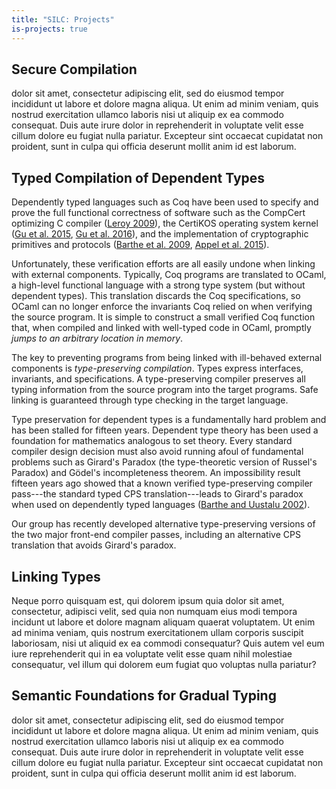 ```yaml
---
title: "SILC: Projects"
is-projects: true
---
```


## Secure Compilation

dolor sit amet, consectetur adipiscing elit, sed do eiusmod tempor incididunt ut
labore et dolore magna aliqua. Ut enim ad minim veniam, quis nostrud
exercitation ullamco laboris nisi ut aliquip ex ea commodo consequat. Duis aute
irure dolor in reprehenderit in voluptate velit esse cillum dolore eu fugiat
nulla pariatur. Excepteur sint occaecat cupidatat non proident, sunt in culpa
qui officia deserunt mollit anim id est laborum. 

## Typed Compilation of Dependent Types
Dependently typed languages such as Coq have been used to specify and prove the full
functional correctness of software such as the CompCert optimizing C compiler ([Leroy 2009][#leroy2009]), the
CertiKOS operating system kernel ([Gu et al. 2015][#gu2015], [Gu et al. 2016][#gu2016]), and the
implementation of cryptographic primitives and protocols ([Barthe et al. 2009][#barthe2009], [Appel et
al. 2015][#appel2015]).

Unfortunately, these verification efforts are all easily undone when linking with external components.
Typically, Coq programs are translated to OCaml, a high-level functional language with a strong type
system (but without dependent types).
This translation discards the Coq specifications, so OCaml can no longer enforce the
invariants Coq relied on when verifying the source program.
It is simple to construct a small verified Coq function that, when compiled and linked with well-typed
code in OCaml, promptly *jumps to an arbitrary location in memory*.

The key to preventing programs from being linked with ill-behaved external components is
*type-preserving compilation*.
Types express interfaces, invariants, and specifications.
A type-preserving compiler preserves all typing information from the source program into the target
programs.
Safe linking is guaranteed through type checking in the target language.

Type preservation for dependent types is a fundamentally hard problem and has been stalled for fifteen
years.
Dependent type theory has been used a foundation for mathematics analogous to set theory.
Every standard compiler design decision must also avoid running afoul of fundamental problems such as
Girard's Paradox (the type-theoretic version of Russel's Paradox) and Gödel's incompleteness
theorem.
An impossibility result fifteen years ago showed that a known verified type-preserving compiler
pass---the standard typed CPS translation---leads to Girard's paradox when used on dependently typed
languages ([Barthe and Uustalu 2002][#barthe2002]).

Our group has recently developed alternative type-preserving versions of the two major front-end
compiler passes, including an alternative CPS translation that avoids Girard's paradox.

[#appel2015]: http://doi.org/10.1145/2701415 "Verification of a Cryptographic Primitive: SHA-256"
[#barthe2002]: http://doi.org/10.1145/509799.503043 "CPS Translating Inductive and Coinductive Types"
[#barthe2009]: http://doi.org/10.1145/1480881.1480894 "Formal Certification of Code-based Cryptographic Proofs"
[#gu2015]: http://doi.org/10.1145/2775051.2676975  "Deep Specifications and Certified Abstraction Layers"
[#gu2016]: https://www.usenix.org/conference/osdi16/technical-sessions/presentation/gu  "CertiKOS: An Extensible Architecture for Building Certified Concurrent OS Kernels"
[#leroy2009]: http://doi.org/10.1007/s10817-009-9155-4 "A Formally Verified Compiler Back-end"

## Linking Types 

Neque porro quisquam est, qui dolorem ipsum quia dolor sit amet, consectetur,
adipisci velit, sed quia non numquam eius modi tempora incidunt ut labore et
dolore magnam aliquam quaerat voluptatem. Ut enim ad minima veniam, quis nostrum
exercitationem ullam corporis suscipit laboriosam, nisi ut aliquid ex ea commodi
consequatur? Quis autem vel eum iure reprehenderit qui in ea voluptate velit
esse quam nihil molestiae consequatur, vel illum qui dolorem eum fugiat quo
voluptas nulla pariatur?
 
 
## Semantic Foundations for Gradual Typing

dolor sit amet, consectetur adipiscing elit, sed do eiusmod tempor incididunt ut
labore et dolore magna aliqua. Ut enim ad minim veniam, quis nostrud
exercitation ullamco laboris nisi ut aliquip ex ea commodo consequat. Duis aute
irure dolor in reprehenderit in voluptate velit esse cillum dolore eu fugiat
nulla pariatur. Excepteur sint occaecat cupidatat non proident, sunt in culpa
qui officia deserunt mollit anim id est laborum.



